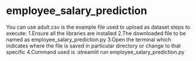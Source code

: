 # employee_salary_prediction
You can use adult.csv is the example file used to upload as dataset
steps to execute:
1.Ensure all the libraries are installed
2.The downloaded file to be named as employee_salary_prediction.py
3.Open the terminal which indicates where the file is saved in particular directory or change to that specific
4.Command used is :streamlit run employee_salary_prediction.py
